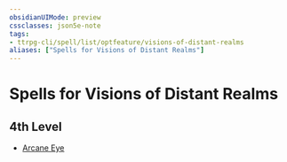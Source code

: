 ```yaml
---
obsidianUIMode: preview
cssclasses: json5e-note
tags:
- ttrpg-cli/spell/list/optfeature/visions-of-distant-realms
aliases: ["Spells for Visions of Distant Realms"]
---
```

# Spells for Visions of Distant Realms

## 4th Level

- [Arcane Eye](Misc%20Files/CLI/compendium/spells/arcane-eye-xphb.md "XPHB")